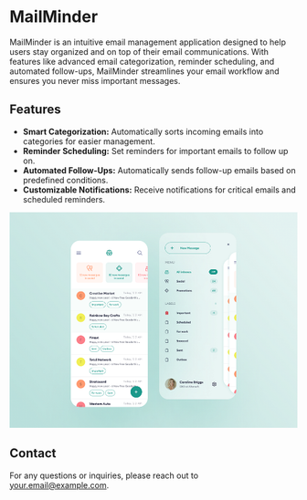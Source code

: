 
# MailMinder

MailMinder is an intuitive email management application designed to help users stay organized and on top of their email communications. With features like advanced email categorization, reminder scheduling, and automated follow-ups, MailMinder streamlines your email workflow and ensures you never miss important messages.

## Features

- **Smart Categorization:** Automatically sorts incoming emails into categories for easier management.
- **Reminder Scheduling:** Set reminders for important emails to follow up on.
- **Automated Follow-Ups:** Automatically sends follow-up emails based on predefined conditions.
- **Customizable Notifications:** Receive notifications for critical emails and scheduled reminders.

![MailMinder](https://raw.githubusercontent.com/Tharaniesh3/MailMinder/main/mailminder.png)




## Contact

For any questions or inquiries, please reach out to [your.email@example.com](mailto:your.email@example.com).

